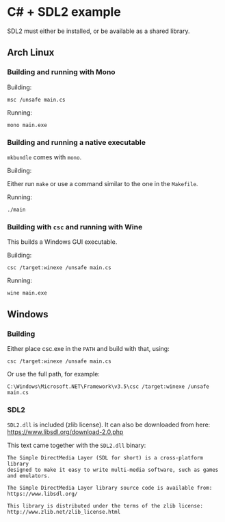 # C# + SDL2 example

SDL2 must either be installed, or be available as a shared library.

## Arch Linux

### Building and running with Mono

Building:

    msc /unsafe main.cs

Running:

    mono main.exe

### Building and running a native executable

`mkbundle` comes with `mono`.

Building:

Either run `make` or use a command similar to the one in the `Makefile`.

Running:

    ./main

### Building with `csc` and running with Wine

This builds a Windows GUI executable.

Building:

    csc /target:winexe /unsafe main.cs

Running:

    wine main.exe

## Windows

### Building

Either place csc.exe in the `PATH` and build with that, using:

    csc /target:winexe /unsafe main.cs

Or use the full path, for example:

    C:\Windows\Microsoft.NET\Framework\v3.5\csc /target:winexe /unsafe main.cs

### SDL2

`SDL2.dll` is included (zlib license). It can also be downloaded from here: https://www.libsdl.org/download-2.0.php

This text came together with the `SDL2.dll` binary:

```
The Simple DirectMedia Layer (SDL for short) is a cross-platform library
designed to make it easy to write multi-media software, such as games
and emulators.

The Simple DirectMedia Layer library source code is available from:
https://www.libsdl.org/

This library is distributed under the terms of the zlib license:
http://www.zlib.net/zlib_license.html
```
